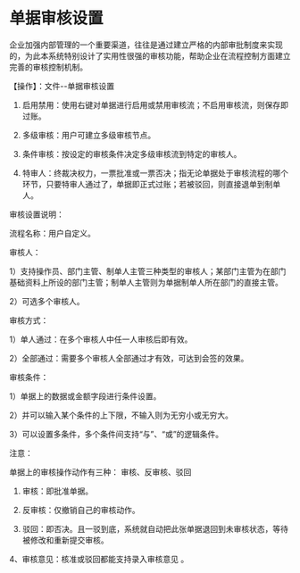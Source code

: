 # 单据审核设置
企业加强内部管理的一个重要渠道，往往是通过建立严格的内部审批制度来实现的，为此本系统特别设计了实用性很强的审核功能，帮助企业在流程控制方面建立完善的审核控制机制。

【操作】：文件--单据审核设置  

1.  启用禁用：使用右键对单据进行启用或禁用审核流；不启用审核流，则保存即过账。

2.  多级审核：用户可建立多级审核节点。

3.  条件审核：按设定的审核条件决定多级审核流到特定的审核人。

4.  特审人：终裁决权力，一票批准或一票否决；指无论单据处于审核流程的哪个环节，只要特审人通过了，单据即正式过账；若被驳回，则直接退单到制单人。

审核设置说明：

流程名称：用户自定义。

审核人：

1）支持操作员、部门主管、制单人主管三种类型的审核人；某部门主管为在部门基础资料上所设的部门主管；制单人主管则为单据制单人所在部门的直接主管。

2）可选多个审核人。

审核方式：

1）单人通过：在多个审核人中任一人审核后即有效。

2）全部通过：需要多个审核人全部通过才有效，可达到会签的效果。

审核条件：

1）单据上的数据或金额字段进行条件设置。

2）并可以输入某个条件的上下限，不输入则为无穷小或无穷大。

3）可以设置多条件，多个条件间支持“与”、“或”的逻辑条件。

注意：

单据上的审核操作动作有三种： 审核、反审核、驳回

1.  审核：即批准单据。

2.  反审核：仅撤销自己的审核动作。

3.  驳回：即否决。且一驳到底，系统就自动把此张单据退回到未审核状态，等待被修改和重新提交审核。

4、审核意见：核准或驳回都能支持录入审核意见 。